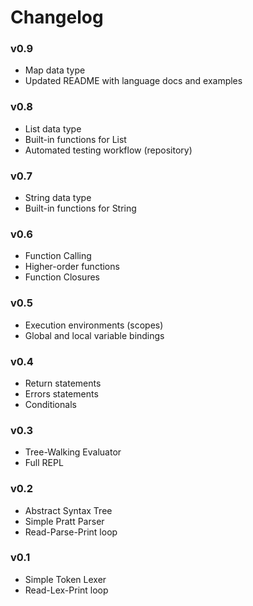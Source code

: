 # Changelog

### v0.9
- Map data type
- Updated README with language docs and examples

### v0.8
- List data type
- Built-in functions for List
- Automated testing workflow (repository)

### v0.7
- String data type
- Built-in functions for String

### v0.6
- Function Calling
- Higher-order functions
- Function Closures

### v0.5
- Execution environments (scopes)
- Global and local variable bindings

### v0.4
- Return statements
- Errors statements
- Conditionals

### v0.3
- Tree-Walking Evaluator
- Full REPL

### v0.2
- Abstract Syntax Tree
- Simple Pratt Parser
- Read-Parse-Print loop

### v0.1
 - Simple Token Lexer
 - Read-Lex-Print loop 
